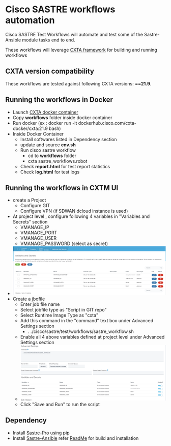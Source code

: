 # Cisco SASTRE workflows automation

Cisco SASTRE Test Workflows will automate and test some of the Sastre-Ansible module tasks end to end. 

These workflows will leverage [CXTA framework](https://wwwin-github.cisco.com/AS-Community/CXTA) for building and running workflows


## CXTA version compatibility

These workflows are tested against following CXTA versions: **==21.9**.


## Running the workflows in Docker

* Launch [CXTA docker container](https://engci-maven.cisco.com/artifactory/list/cxta-docker/cxta/21.9/)
* Copy **workflows** folder inside docker container
* Run docker (ex : docker run -it dockerhub.cisco.com/cxta-docker/cxta:21.9 bash)
* Inside Docker Container 
  * Install softwares listed in Dependency section 
  * update and source **env.sh**
  * Run cisco sastre workflow 
    * cd to **workflows** folder
    * cxta sastre_workflows.robot  
  * Check **report.html** for test report statistics
  * Check **log.html** for test logs  

## Running the workflows in CXTM UI
* create a Project
  * Configure GIT 
  * Configure VPN (if SDWAN dcloud instance is used)
* At project level , configure following 4 variables in "Variables and Secrets" section
  * VMANAGE_IP
  * VMANAGE_PORT
  * VMANAGE_USER
  * VMANAGE_PASSWORD (select as secret)
* ![Project level - Variables and Secrets](./project_level_variables.png)
* Create a jbofile 
  * Enter job file name
  * Select jobfile type as "Script in GIT repo"
  * Select Runtime Image Type as "cxta"
  * Add this command in the "command" text box under Advanced Settings section
    * . ./cisco/sastre/test/workflows/sastre_workflow.sh
  * Enable all 4 above variables defined at project level under Advanced Settings section
  * ![Enable all 4 above variables defined at project level](./jobfile_variables.png) 
  * Click "Save and Run" to run the script

## Dependency

* Install [Sastre-Pro](https://wwwin-github.cisco.com/AIDE/Sastre-Pro) using pip
* Install [Sastre-Ansible](https://wwwin-github.cisco.com/AIDE/Sastre-Ansible) refer [ReadMe](https://wwwin-github.cisco.com/AIDE/Sastre-Ansible/blob/master/README.md) for build and installation